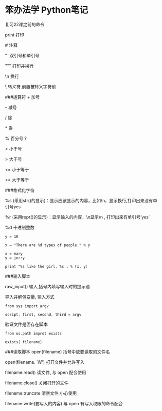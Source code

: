 # 笨办法学 Python笔记

复习22课之前的命令

print 打印

\# 注释

" '双引号和单引号

""" 打印并换行

\\n 换行

\\ 转义符,前置被转义字符前

###运算符
\+ 加号

\- 减号

/ 除

\* 乘

% 百分号  ?

< 小于号

\> 大于号

<= 小于等于

\>= 大于等于



###格式化字符

%s  (采用str()的显示)：显示应该显示的内容，比如\n，显示换行,打印出来没有单引号yes

%r  (采用repr()的显示)：显示输入的内容，\n显示\n  , 打印出来有单引号’yes’

%d  十进制整数


```
y = 10

x = "There are %d types of people." % y 
```
```
x = mary
y = jerry

print "%s like the girl, %s . % (x, y)
```
###输入脚本

raw_input()   输入,括号内填写输入时的提示语

导入并解包变量, 输入方式

```
from sys import argv 

script, first, second, third = argv

```
验证文件是否存在脚本

```
from os.path improt exists

exists( filename)
```

###读取脚本
open(filename) 括号中放要读取的文件名

open(filename. 'W') 打开文件并允许写入

filename.read() 读文件, 与 open 配合使用

filename.close() 关闭打开的文件

 filename.truncate 清空文件,小心使用

filename.write(要写入的内容) 与 open 有写入权限的命令配合


